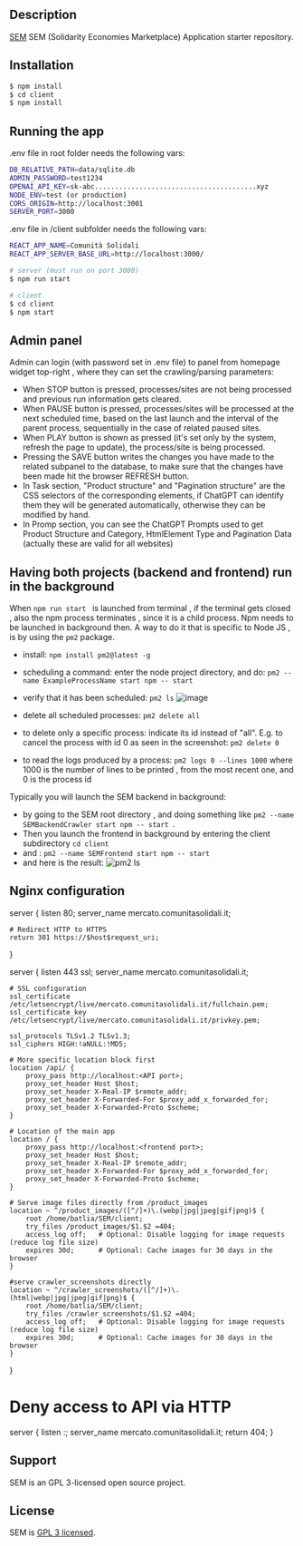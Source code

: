 ## Description

[SEM](https://github.com/Neggia/SEM) SEM (Solidarity Economies Marketplace) Application starter repository.

## Installation

```bash
$ npm install
$ cd client
$ npm install
```

## Running the app

.env file in root folder needs the following vars:

```bash
DB_RELATIVE_PATH=data/sqlite.db
ADMIN_PASSWORD=test1234
OPENAI_API_KEY=sk-abc........................................xyz
NODE_ENV=test (or production)
CORS_ORIGIN=http://localhost:3001
SERVER_PORT=3000
```

.env file in /client subfolder needs the following vars:

```bash
REACT_APP_NAME=Comunità Solidali
REACT_APP_SERVER_BASE_URL=http://localhost:3000/
```

```bash
# server (must run on port 3000)
$ npm run start

# client
$ cd client
$ npm start
```

## Admin panel

Admin can login (with password set in .env file) to panel from homepage widget top-right , where they can set the crawling/parsing parameters:

- When STOP button is pressed, processes/sites are not being processed and previous run information gets cleared.
- When PAUSE button is pressed, processes/sites will be processed at the next scheduled time, based on the last launch and the interval of the parent process, sequentially in the case of related paused sites.
- When PLAY button is shown as pressed (it's set only by the system, refresh the page to update), the process/site is being processed.
- Pressing the SAVE button writes the changes you have made to the related subpanel to the database, to make sure that the changes have been made hit the browser REFRESH button.
- In Task section, "Product structure" and "Pagination structure" are the CSS selectors of the corresponding elements, if ChatGPT can identify them they will be generated automatically, otherwise they can be modified by hand.
- In Promp section, you can see the ChatGPT Prompts used to get Product Structure and Category, HtmlElement Type and Pagination Data (actually these are valid for all websites)

## Having both projects (backend and frontend) run in the background

When `npm run start ` is launched from terminal , if the terminal gets closed , also the npm process terminates , since it is a child process.
Npm needs to be launched in background then. A way to do it that is specific to Node JS , is by using the `pm2` package.

- install:
  `npm install pm2@latest -g`

- scheduling a command: enter the node project directory, and do:
  `pm2 --name ExampleProcessName start npm -- start `

- verify that it has been scheduled:
  `pm2 ls`
  ![image](https://github.com/Neggia/SEM/assets/148484240/904d9b0e-1ec2-4566-af86-ec111ec466a5)

- delete all scheduled processes:
  `pm2 delete all`

- to delete only a specific process: indicate its id instead of "all". E.g. to cancel the process with id 0 as seen in the screenshot:
  `pm2 delete 0`

- to read the logs produced by a process:
  `pm2 logs 0 --lines 1000`
  where 1000 is the number of lines to be printed , from the most recent one, and 0 is the process id

Typically you will launch the SEM backend in background:

- by going to the SEM root directory , and doing something like
  `pm2 --name SEMBackendCrawler start npm -- start `.
- Then you launch the frontend in background by entering the client subdirectory
  `cd client `
- and :
  `pm2 --name SEMFrontend start npm -- start `
- and here is the result:
  ![pm2 ls](https://github.com/Neggia/SEM/assets/148484240/22a91346-45f0-4656-847b-354a4f63d5d4)


## Nginx configuration

server {
    listen 80;
    server_name mercato.comunitasolidali.it;

    # Redirect HTTP to HTTPS
    return 301 https://$host$request_uri;
}

server {
    listen 443 ssl;
    server_name mercato.comunitasolidali.it;

    # SSL configuration
    ssl_certificate /etc/letsencrypt/live/mercato.comunitasolidali.it/fullchain.pem;
    ssl_certificate_key /etc/letsencrypt/live/mercato.comunitasolidali.it/privkey.pem;

    ssl_protocols TLSv1.2 TLSv1.3;
    ssl_ciphers HIGH:!aNULL:!MD5;

    # More specific location block first
    location /api/ {
        proxy_pass http://localhost:<API port>;
        proxy_set_header Host $host;
        proxy_set_header X-Real-IP $remote_addr;
        proxy_set_header X-Forwarded-For $proxy_add_x_forwarded_for;
        proxy_set_header X-Forwarded-Proto $scheme;
    }

    # Location of the main app
    location / {
        proxy_pass http://localhost:<frontend port>;
        proxy_set_header Host $host;
        proxy_set_header X-Real-IP $remote_addr;
        proxy_set_header X-Forwarded-For $proxy_add_x_forwarded_for;
        proxy_set_header X-Forwarded-Proto $scheme;
    }

    # Serve image files directly from /product_images
    location ~ ^/product_images/([^/]+)\.(webp|jpg|jpeg|gif|png)$ {
        root /home/batlia/SEM/client;
        try_files /product_images/$1.$2 =404;
        access_log off;   # Optional: Disable logging for image requests (reduce log file size)
        expires 30d;      # Optional: Cache images for 30 days in the browser
    }

    #serve crawler_screenshots directly
    location ~ ^/crawler_screenshots/([^/]+)\.(html|webp|jpg|jpeg|gif|png)$ {
        root /home/batlia/SEM/client;
        try_files /crawler_screenshots/$1.$2 =404;
        access_log off;   # Optional: Disable logging for image requests (reduce log file size)
        expires 30d;      # Optional: Cache images for 30 days in the browser
    }

}

# Deny access to API via HTTP
server {
    listen <IP>:<API port>;
    server_name mercato.comunitasolidali.it;
    return 404;
}



## Support

SEM is an GPL 3-licensed open source project.

## License

SEM is [GPL 3 licensed](LICENSE).
